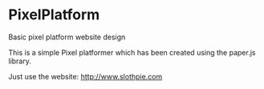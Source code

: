 # PixelPlatform
Basic pixel platform website design

This is a simple Pixel platformer which has been created
using the paper.js library.

Just use the website: http://www.slothpie.com
